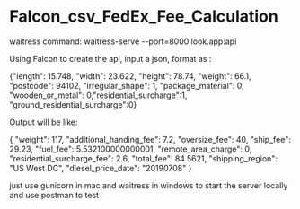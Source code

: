 # Falcon_csv_FedEx_Fee_Calculation

waitress command: waitress-serve --port=8000 look.app:api


Using Falcon to create the api, input a json, format as :



{"length": 15.748, "width": 23.622, "height": 78.74,
 "weight": 66.1, "postcode": 94102, "irregular_shape": 1,
 "package_material": 0, "wooden_or_metal": 0,"residential_surcharge":1,
 "ground_residential_surcharge":0}
 
 
 
 
Output will be like:




{
    "weight": 117,
    "additional_handing_fee": 7.2,
    "oversize_fee": 40,
    "ship_fee": 29.23,
    "fuel_fee": 5.532100000000001,
    "remote_area_charge": 0,
    "residential_surcharge_fee": 2.6,
    "total_fee": 84.5621,
    "shipping_region": "US West DC",
    "diesel_price_date": "20190708"
}




just use gunicorn in mac and waitress in windows to start the server locally
and use postman to test
